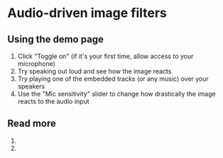 # Audio-driven image filters

## Using the demo page

1. Click "Toggle on" (if it's your first time, allow access to your microphone)
1. Try speaking out loud and see how the image reacts
1. Try playing one of the embedded tracks (or any music) over your speakers
1. Use the "Mic sensitivity" slider to change how drastically the image reacts to the audio input

## Read more

1. []()
1. []()
